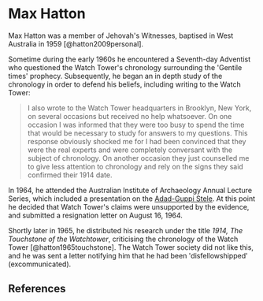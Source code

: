# Max Hatton

Max Hatton was a member of Jehovah's Witnesses, baptised in West Australia in 1959 [@hatton2009personal].

Sometime during the early 1960s he encountered a Seventh-day Adventist who questioned the Watch Tower's chronology
surrounding the 'Gentile times' prophecy. Subsequently, he began an in depth study of the chronology in order to defend
his beliefs, including writing to the Watch Tower:

> I also wrote to the Watch Tower headquarters in Brooklyn, New York, on several occasions but received no help
> whatsoever. On one occasion I was informed that they were too busy to spend the time that would be necessary to study
> for answers to my questions. This response obviously shocked me for I had been convinced that they were the real
> experts and were completely conversant with the subject of chronology. On another occasion they just counselled me to
> give less attention to chronology and rely on the signs they said confirmed their 1914 date.

In 1964, he attended the Australian Institute of Archaeology Annual Lecture Series, which included a presentation on the
[Adad-Guppi Stele](../standard/nabon24.md). At this point he decided that Watch Tower's claims were unsupported by the
evidence, and submitted a resignation letter on August 16, 1964.

Shortly later in 1965, he distributed his research under the title _1914, The Touchstone of the Watchtower_, criticising
the chronology of the Watch Tower [@hatton1965touchstone]. The Watch Tower society did not like this, and he was sent a
letter notifying him that he had been 'disfellowshipped' (excommunicated).

## References
